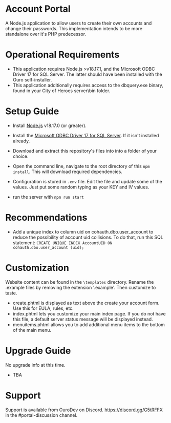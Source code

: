 # Account Portal

A Node.js application to allow users to create their own accounts and change their passwords.
This implementation intends to be more standalone over it's PHP predecessor.

# Operational Requirements

* This application requires Node.js >v18.17.1, and the Microsoft ODBC Driver 17 for SQL Server. The latter should have been installed with the Ouro self-installer.
* This application additionally requires access to the dbquery.exe binary, found in your City of Heroes server\bin folder.

# Setup Guide

* Install [Node.js](https://nodejs.org/en/download/prebuilt-installer) v18.17.0 (or greater).

* Install the [Microsoft ODBC Driver 17 for SQL Server](https://go.microsoft.com/fwlink/?linkid=2266337). If it isn't installed already.

* Download and extract this repository's files into into a folder of your choice.

* Open the command line, navigate to the root directory of this `npm install`. This will download required dependencies.

* Configuration is stored in `.env` file. Edit the file and update some of the values. Just put some random typing as your KEY and IV values.

* run the server with `npm run start`

# Recommendations

* Add a unique index to column uid on cohauth.dbo.user_account to reduce the possibility of account uid collisions. To do that, run this SQL statement: ```CREATE UNIQUE INDEX AccountUID ON cohauth.dbo.user_account (uid);```

# Customization

Website content can be found in the `\templates` directory. Rename the .example files by removing the extension '.example'. Then customize to taste.

* create.phtml is displayed as text above the create your account form. Use this for EULA, rules, etc.
* index.phtml lets you customize your main index page. If you do not have this file, a default server status message will be displayed instead.
* menuitems.phtml allows you to add additional menu items to the bottom of the main menu.

# Upgrade Guide

No upgrade info at this time.
* TBA

# Support

Support is available from OuroDev on Discord. https://discord.gg/G5tRFFX in the #portal-discussion channel.
